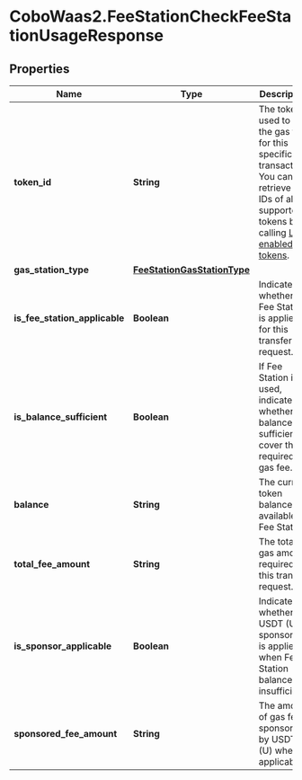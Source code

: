 # CoboWaas2.FeeStationCheckFeeStationUsageResponse

## Properties

Name | Type | Description | Notes
------------ | ------------- | ------------- | -------------
**token_id** | **String** | The token used to pay the gas fee for this specific transaction. You can retrieve the IDs of all supported tokens by calling [List enabled tokens](https://www.cobo.com/developers/v2/api-references/wallets/list-enabled-tokens). | 
**gas_station_type** | [**FeeStationGasStationType**](FeeStationGasStationType.md) |  | 
**is_fee_station_applicable** | **Boolean** | Indicates whether Fee Station is applied for this transfer request. | 
**is_balance_sufficient** | **Boolean** | If Fee Station is used, indicates whether its balance is sufficient to cover the required gas fee. | 
**balance** | **String** | The current token balance available in Fee Station. | 
**total_fee_amount** | **String** | The total gas amount required for this transfer request. | 
**is_sponsor_applicable** | **Boolean** | Indicates whether USDT (U) sponsorship is applied when Fee Station balance is insufficient. | 
**sponsored_fee_amount** | **String** | The amount of gas fee sponsored by USDT (U) when applicable. | 


